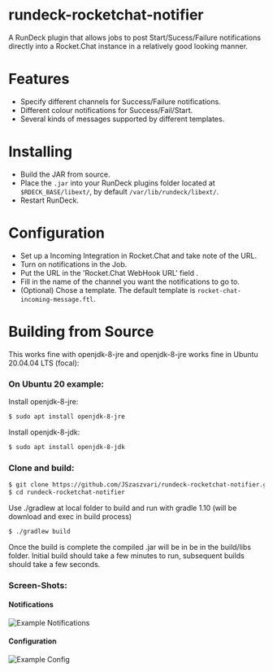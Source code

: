 # rundeck-rocketchat-notifier
A RunDeck plugin that allows jobs to post Start/Sucess/Failure notifications directly into a Rocket.Chat instance in a relatively good looking manner. 


# Features
* Specify different channels for Success/Failure notifications.  
* Different colour notifications for Success/Fail/Start.
* Several kinds of messages supported by different templates.

# Installing
* Build the JAR from source.
* Place the `.jar` into your RunDeck plugins folder located at `$RDECK_BASE/libext/`, by default `/var/lib/rundeck/libext/`.
* Restart RunDeck.

# Configuration
* Set up a Incoming Integration in Rocket.Chat and take note of the URL.
* Turn on notifications in the Job.
* Put the URL in the 'Rocket.Chat WebHook URL' field .
* Fill in the name of the channel you want the notifications to go to.
* (Optional) Chose a template. The default template is `rocket-chat-incoming-message.ftl`.

# Building from Source

This works fine with openjdk-8-jre and openjdk-8-jre works fine in Ubuntu 20.04.04 LTS (focal):

### On Ubuntu 20 example:

Install openjdk-8-jre:

```sh
$ sudo apt install openjdk-8-jre
```

Install openjdk-8-jdk:

```sh
$ sudo apt install openjdk-8-jdk
```
### Clone and build:

```sh
$ git clone https://github.com/JSzaszvari/rundeck-rocketchat-notifier.git
$ cd rundeck-rocketchat-notifier
```

Use ./gradlew at local folder to build and run with gradle 1.10 (will be download and exec in build process)

```sh
$ ./gradlew build
```
Once the build is complete the compiled .jar will be in be in the build/libs folder. Initial build should take a few minutes to run, subsequent builds should take a few seconds.

### Screen-Shots:
#### Notifications
![Example Notifications](https://github.com/jszaszvari/rundeck-rocketchat-notifier/blob/master/example.png "Example Notification")

#### Configuration
![Example Config](https://github.com/jszaszvari/rundeck-rocketchat-notifier/blob/master/config.png "Example Config")


